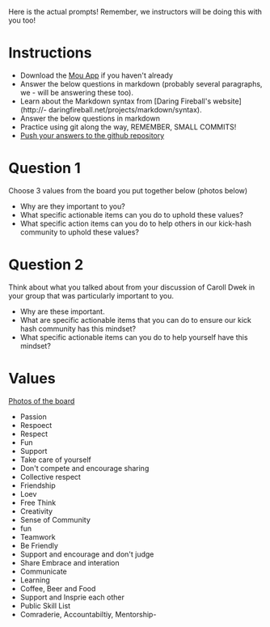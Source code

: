 Here is the actual prompts! Remember, we instructors will be doing this with you too!

# Instructions
- Download the [Mou App](http://mouapp.com/) if you haven't already
- Answer the below questions in markdown (probably several paragraphs, we - will be answering these too).
- Learn about the Markdown syntax from [Daring Fireball's website](http://- daringfireball.net/projects/markdown/syntax).
- Answer the below questions in markdown
- Practice using git along the way, REMEMBER, SMALL COMMITS!
- [Push your answers to the github repository](https://docs.google.com/spreadsheet/ccc?key=0AggpMwEqzvVzdGs2eThHNmhidnJUVkc4NWhVczQ0Wmc#gid=4)

# Question 1

Choose 3 values from the board you put together below (photos below)

- Why are they important to you?
- What specific actionable items can you do to uphold these values?
- What specific action items can you do to help others in our kick-hash community to uphold these values?


# Question 2

Think about what you talked about from your discussion of Caroll Dwek in your group that was particularly important to you.

- Why are these important.
- What are specific actionable items that you can do to ensure our kick hash community has this mindset?
- What specific actionable items can you do to help yourself have this mindset?

# Values
[Photos of the board](http://imgur.com/a/kE2SL)
- Passion
- Respoect
- Respect
- Fun
- Support
- Take care of yourself
- Don't compete and encourage sharing
- Collective respect
- Friendship
- Loev
- Free Think
- Creativity
- Sense of Community
- fun
- Teamwork
- Be Friendly
- Support and encourage and don't judge
- Share Embrace and interation
- Communicate
- Learning
- Coffee, Beer and Food
- Support and Insprie each other
- Public Skill List
- Comraderie, Accountabiltiy, Mentorship-